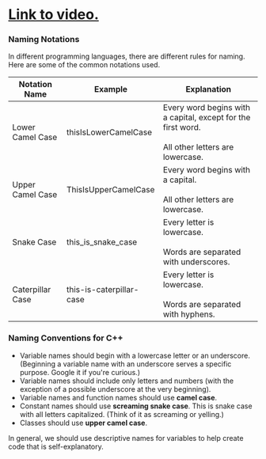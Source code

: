 # [Link to video.](https://www.youtube.com/watch?v=H3_p4pFfCPQ&list=PLVD25niNi0BliJx0Rnr1DB6HdsL5oy5kJ)

### Naming Notations

In different programming languages, there are different rules for naming. Here are some of the common notations used.

| Notation Name | Example | Explanation |
| --- | --- | --- |
| Lower Camel Case | thisIsLowerCamelCase | Every word begins with a capital, except for the first word.<br/><br/>All other letters are lowercase. |
| Upper Camel Case | ThisIsUpperCamelCase | Every word begins with a capital.<br/><br/>All other letters are lowercase. |
| Snake Case | this_is_snake_case | Every letter is lowercase.<br/><br/>Words are separated with underscores. |
| Caterpillar Case | this-is-caterpillar-case | Every letter is lowercase.<br/><br/>Words are separated with hyphens. |

### Naming Conventions for C++

* Variable names should begin with a lowercase letter or an underscore. (Beginning a variable name with an underscore serves a specific purpose. Google it if you're curious.)
* Variable names should include only letters and numbers (with the exception of a possible  underscore at the very beginning).
* Variable names and function names should use **camel case**.
* Constant names should use **screaming snake case**. This is snake case with all letters capitalized. (Think of it as screaming or yelling.)
* Classes should use **upper camel case**.

In general, we should use descriptive names for variables to help create code that is self-explanatory.

